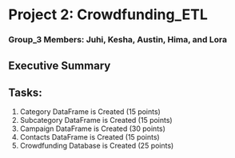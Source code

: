 # Project 2: Crowdfunding_ETL

### Group_3 Members: Juhi, Kesha, Austin, Hima, and Lora

## Executive Summary

## Tasks:
1. Category DataFrame is Created (15 points)
2. Subcategory DataFrame is Created (15 points)
3. Campaign DataFrame is Created (30 points)
4. Contacts DataFrame is Created (15 points)
5. Crowdfunding Database is Created (25 points)
